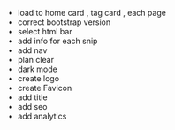 - load to home card , tag card , each page
- correct bootstrap version
- select html bar
- add info for each snip
- add nav
- plan clear
- dark mode
- create logo
- create Favicon
- add title
- add seo
- add analytics
